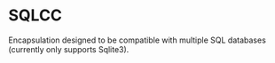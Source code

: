 # SQLCC

Encapsulation designed to be compatible with multiple SQL databases (currently only supports Sqlite3).